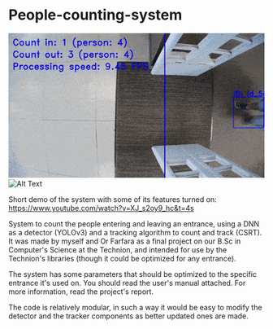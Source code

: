 # People-counting-system
![Alt Text](https://github.com/IdoGalil/People-counting-system/blob/master/Central%20Library%20entrance.gif)![Alt Text](https://github.com/IdoGalil/People-counting-system/blob/master/Medical%20Library%20Entrance.gif)

Short demo of the system with some of its features turned on:
https://www.youtube.com/watch?v=XJ_s2oy9_hc&t=4s

System to count the people entering and leaving an entrance, using a DNN as a detector (YOLOv3) and a tracking algorithm to count and track (CSRT). It was made by myself and Or Farfara as a final project on our B.Sc in Computer's Science at the Technion, and intended for use by the Technion's libraries (though it could be optimized for any entrance).

The system has some parameters that should be optimized to the specific entrance it's used on. You should read the user's manual attached.
For more information, read the project's report.

The code is relatively modular, in such a way it would be easy to modify the detector and the tracker components as better updated ones are made.
